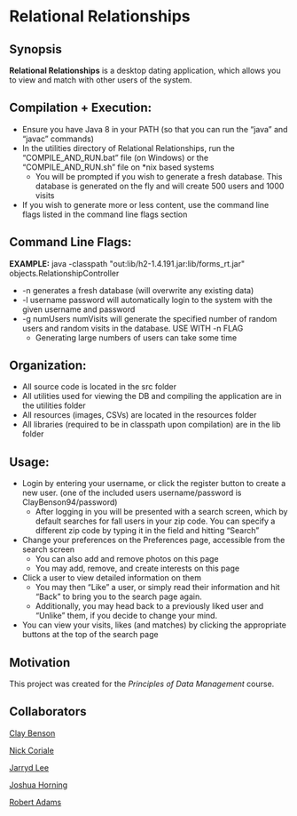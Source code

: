 # Relational Relationships

## Synopsis

**Relational Relationships** is a desktop dating application, which allows you to view and match with other users of the system.

## Compilation + Execution:
* Ensure you have Java 8 in your PATH (so that you can run the “java” and “javac” commands)
* In the utilities directory of Relational Relationships, run the “COMPILE_AND_RUN.bat” file (on Windows) or the “COMPILE_AND_RUN.sh” file on *nix based systems
  * You will be prompted if you wish to generate a fresh database. This database is generated on the fly and will create 500 users and 1000 visits
* If you wish to generate more or less content, use the command line flags listed in the command line flags section

## Command Line Flags:
**EXAMPLE:**  java -classpath "out:lib/h2-1.4.191.jar:lib/forms_rt.jar" objects.RelationshipController

* -n generates a fresh database (will overwrite any existing data)
* -l username password will automatically login to the system with the given username and password
* -g numUsers numVisits will generate the specified number of random users and random visits in the database. USE WITH -n FLAG
  * Generating large numbers of users can take some time


## Organization:
* All source code is located in the src folder
* All utilities used for viewing the DB and compiling the application are in the utilities folder
* All resources (images, CSVs) are located in the resources folder
* All libraries (required to be in classpath upon compilation) are in the lib folder

## Usage:
* Login by entering your username, or click the register button to create a new user. (one of the included users username/password is ClayBenson94/password)
  * After logging in you will be presented with a search screen, which by default searches for fall users in your zip code. You can specify a different zip code by typing it in the field and hitting “Search”
* Change your preferences on the Preferences page, accessible from the search screen
  * You can also add and remove photos on this page
  * You may add, remove, and create interests on this page
* Click a user to view detailed information on them
  * You may then “Like” a user, or simply read their information and hit “Back” to bring you to the search page again.
  * Additionally, you may head back to a previously liked user and “Unlike” them, if you decide to change your mind.
* You can view your visits, likes (and matches) by clicking the appropriate buttons at the top of the search page


## Motivation

This project was created for the _Principles of Data Management_ course.

## Collaborators

[Clay Benson](https://github.com/ClayBenson94)

[Nick Coriale](https://github.com/njc3006)

[Jarryd Lee](https://github.com/jarrydlee)

[Joshua Horning](https://github.com/jrh827)

[Robert Adams](https://github.com/robthethird)